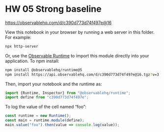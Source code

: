 # HW 05 Strong baseline

https://observablehq.com/d/c390d773d74f497e@16

View this notebook in your browser by running a web server in this folder. For
example:

~~~sh
npx http-server
~~~

Or, use the [Observable Runtime](https://github.com/observablehq/runtime) to
import this module directly into your application. To npm install:

~~~sh
npm install @observablehq/runtime@5
npm install https://api.observablehq.com/d/c390d773d74f497e@16.tgz?v=3
~~~

Then, import your notebook and the runtime as:

~~~js
import {Runtime, Inspector} from "@observablehq/runtime";
import define from "c390d773d74f497e";
~~~

To log the value of the cell named “foo”:

~~~js
const runtime = new Runtime();
const main = runtime.module(define);
main.value("foo").then(value => console.log(value));
~~~
